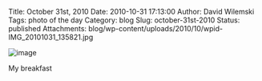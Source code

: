 Title: October 31st, 2010 
Date: 2010-10-31 17:13:00
Author: David Wilemski
Tags: photo of the day
Category: blog
Slug: october-31st-2010
Status: published
Attachments: blog/wp-content/uploads/2010/10/wpid-IMG_20101031_135821.jpg

![image](http://oromis.davidwilemski.com/blog/wp-content/uploads/2010/10/wpid-IMG_20101031_135821.jpg)

My breakfast
